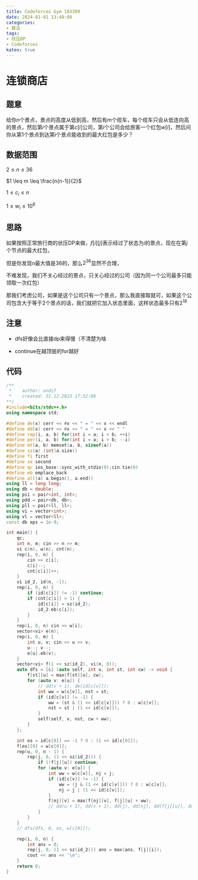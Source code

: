 ```yaml
---
title: Codeforces Gym 103389
date: 2024-01-01 13:49:08
categories:
- 算法
tags: 
- 状压DP
- Codeforces
katex: true
---
```


# 连锁商店

## 题意

给你$n$个景点，景点的高度从低到高，然后有$m$个缆车，每个缆车只会从低连向高的景点，然后第$i$个景点属于第$c[i]$公司，第$i$个公司会给旅客一个红包$w[i]$，然后问你从第$1$个景点到达第$i$个景点能收到的最大红包是多少？

## 数据范围

$2 \leq n \leq 36$

$1 \leq m \leq \frac{n(n-1)}{2}$

$1 \leq c_i \leq n$

$1 \leq w_i \leq 10^6$

## 思路

如果按照正常旅行商的状压DP来做，$f[i][j]$表示经过了状态为$i$的景点，现在在第$j$个节点的最大红包，

但是你发现$n$最大值是$36$的，那么$2 ^ {36}$显然不合理，

不难发现，我们不关心经过的景点，只关心经过的公司（因为同一个公司最多只能领取一次红包）

那我们考虑公司，如果是这个公司只有一个景点，那么我直接取就可，如果这个公司包含大于等于$2$个景点的话，我们就把它加入状态里面，这样状态最多只有$2^{18}$

## 注意

- dfs好像会比直接dp来得慢（不清楚为啥

- continue在越顶层的for越好

## 代码
```c++
/**
 *    author: andif
 *    created: 31.12.2023 17:32:09
**/
#include<bits/stdc++.h>
using namespace std;

#define de(x) cerr << #x << " = " << x << endl
#define dd(x) cerr << #x << " = " << x << " "
#define rep(i, a, b) for(int i = a; i < b; ++i)
#define per(i, a, b) for(int i = a; i > b; --i)
#define mt(a, b) memset(a, b, sizeof(a))
#define sz(a) (int)a.size()
#define fi first
#define se second
#define qc ios_base::sync_with_stdio(0);cin.tie(0)
#define eb emplace_back
#define all(a) a.begin(), a.end()
using ll = long long;
using db = double;
using pii = pair<int, int>;
using pdd = pair<db, db>;
using pll = pair<ll, ll>;
using vi = vector<int>;
using vl = vector<ll>;
const db eps = 1e-9;

int main() {
    qc;
    int n, m; cin >> n >> m;
    vi c(n), w(n), cnt(n);
    rep(i, 0, n) {
        cin >> c[i];
        c[i]--;
        cnt[c[i]]++;
    }
    vi id_2, id(n, -1);
    rep(i, 0, n) {
        if (id[c[i]] != -1) continue;
        if (cnt[c[i]] > 1) {
            id[c[i]] = sz(id_2);
            id_2.eb(c[i]);
        }
    }
    rep(i, 0, n) cin >> w[i];
    vector<vi> e(n);
    rep(i, 0, m) {
        int u, v; cin >> u >> v;
        u--; v--;
        e[u].eb(v);
    }
    vector<vi> f(1 << sz(id_2), vi(n, 0));
    auto dfs = [&] (auto self, int u, int st, int cw) -> void {
        f[st][u] = max(f[st][u], cw);
        for (auto v: e[u]) {
            // dd(v + 1), de(id[c[v]]);
            int ww = w[c[v]], nst = st;
            if (id[c[v]] != -1) {
                ww = (st & (1 << id[c[v]])) ? 0 : w[c[v]];
                nst = st | (1 << id[c[v]]);
            }
            self(self, v, nst, cw + ww);
        }
    };

    int os = id[c[0]] == -1 ? 0 : (1 << id[c[0]]);
    f[os][0] = w[c[0]];
    rep(u, 0, n - 1) {
        rep(j, 0, (1 << sz(id_2))) {
            if (!f[j][u]) continue;
            for (auto v: e[u]) {
                int ww = w[c[v]], nj = j;
                if (id[c[v]] != -1) {
                    ww = (j & (1 << id[c[v]])) ? 0 : w[c[v]];
                    nj = j | (1 << id[c[v]]);
                }
                f[nj][v] = max(f[nj][v], f[j][u] + ww);
                // dd(u + 1), dd(v + 1), dd(j), dd(nj), dd(f[j][u]), dd(ww), dd(c[v]), dd(id[c[v]]), de(f[nj][v]);
            }
        }
    }
    // dfs(dfs, 0, os, w[c[0]]);

    rep(i, 0, n) {
        int ans = 0;
        rep(j, 0, (1 << sz(id_2))) ans = max(ans, f[j][i]);
        cout << ans << '\n';
    }
    return 0;
}
```
